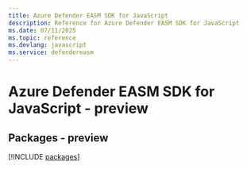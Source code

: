 ```yaml
---
title: Azure Defender EASM SDK for JavaScript
description: Reference for Azure Defender EASM SDK for JavaScript
ms.date: 07/11/2025
ms.topic: reference
ms.devlang: javascript
ms.service: defendereasm
---
```

# Azure Defender EASM SDK for JavaScript - preview
## Packages - preview
[!INCLUDE [packages](defender-easm-index.md)]